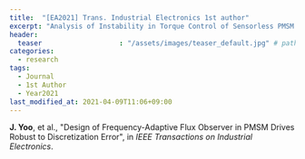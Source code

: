 ```yaml
---
title:  "[EA2021] Trans. Industrial Electronics 1st author"
excerpt: "Analysis of Instability in Torque Control of Sensorless PMSM Drives in Flux Weakening Region."
header:
  teaser                   : "/assets/images/teaser_default.jpg" # path of fallback teaser image, e.g. "/assets/images/500x300.png"
categories:
  - research
tags:
  - Journal
  - 1st Author
  - Year2021
last_modified_at: 2021-04-09T11:06+09:00
---
```


**J. Yoo**, et al., "Design of Frequency-Adaptive Flux Observer in PMSM Drives Robust to Discretization Error", in *IEEE Transactions on Industrial Electronics*.  


